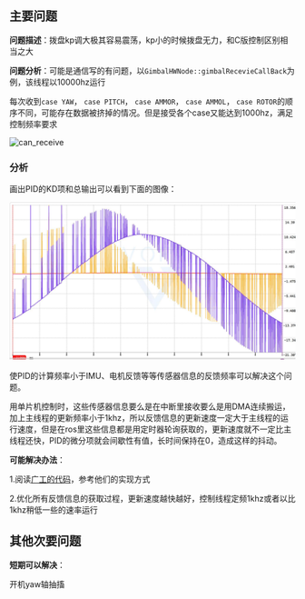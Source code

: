 ## 主要问题

**问题描述**：拨盘kp调大极其容易震荡，kp小的时候拨盘无力，和C版控制区别相当之大

**问题分析**：可能是通信写的有问题，以`GimbalHWNode::gimbalRecevieCallBack`为例，该线程以10000hz运行

每次收到`case YAW`， `case PITCH`， `case AMMOR`， `case AMMOL`， `case ROTOR`的顺序不同，可能存在数据被挤掉的情况。但是接受各个case又能达到1000hz，满足控制频率要求

![can_receive](./assets/can_receive.png)

### 分析

画出PID的KD项和总输出可以看到下面的图像：

![](./assets/pid_jitter.jpg)

使PID的计算频率小于IMU、电机反馈等等传感器信息的反馈频率可以解决这个问题。

用单片机控制时，这些传感器信息要么是在中断里接收要么是用DMA连续搬运，加上主线程的更新频率小于1khz，所以反馈信息的更新速度一定大于主线程的运行速度，但是在ros里这些信息都是用定时器轮询获取的，更新速度就不一定比主线程还快，PID的微分项就会间歇性有值，长时间保持在0，造成这样的抖动。

**可能解决办法**：

1.阅读[广工的代码](https://github.com/rm-controls/rm_control)，参考他们的实现方式

2.优化所有反馈信息的获取过程，更新速度越快越好，控制线程定频1khz或者以比1khz稍低一些的速率运行

## 其他次要问题

**短期可以解决**：

开机yaw轴抽搐
